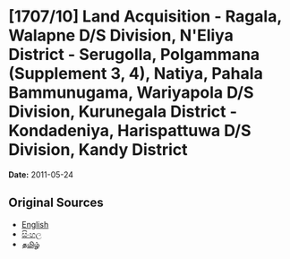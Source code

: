 # [1707/10] Land Acquisition - Ragala, Walapne D/S Division, N'Eliya District - Serugolla, Polgammana (Supplement 3, 4), Natiya, Pahala Bammunugama, Wariyapola D/S Division, Kurunegala District - Kondadeniya, Harispattuwa D/S Division, Kandy District

**Date:** 2011-05-24

## Original Sources

- [English](https://documents.gov.lk/view/extra-gazettes/2011/5/1707-10_E.pdf)
- [සිංහල](https://documents.gov.lk/view/extra-gazettes/2011/5/1707-10_S.pdf)
- [தமிழ்](https://documents.gov.lk/view/extra-gazettes/2011/5/1707-10_T.pdf)
